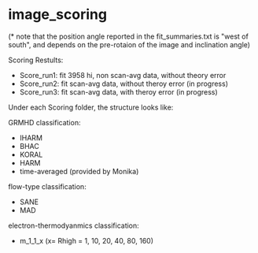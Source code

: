 # image_scoring
(* note that the position angle reported in the fit_summaries.txt is "west of south", and depends on the pre-rotaion of the image and inclination angle)

Scoring Restults:
- Score_run1: fit 3958 hi, non scan-avg data, without theory error
- Score_run2: fit scan-avg data, without theroy error (in progress)
- Score_run3: fit scan-avg data, with theroy error    (in progress)

Under each Scoring folder, the structure looks like:

GRMHD classification:
- IHARM
- BHAC
- KORAL
- HARM
- time-averaged (provided by Monika)

flow-type classification:
- SANE
- MAD

electron-thermodyanmics classification:
- m_1_1_x (x= Rhigh = 1, 10, 20, 40, 80, 160)


